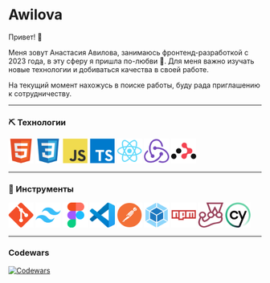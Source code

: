 # Awilova
Привет! :open_hands: 

Меня зовут Анастасия Авилова, занимаюсь фронтенд-разработкой с 2023 года, в эту сферу я пришла по-любви :green_heart:. Для меня важно изучать новые технологии и добиваться качества в своей работе.  

На текущий момент нахожусь в поиске работы, буду рада приглашению к сотрудничеству.  

---
### :pick: Технологии
<img src="https://github.com/devicons/devicon/blob/master/icons/html5/html5-original.svg" width="50" height="50" title="HTML5" /> <img src="https://github.com/devicons/devicon/blob/master/icons/css3/css3-original.svg" width="50" height="50" title="CSS3" /> <img src="https://github.com/devicons/devicon/blob/master/icons/javascript/javascript-original.svg" width="50" height="50" title="JavaScript" /> <img src="https://github.com/devicons/devicon/blob/master/icons/typescript/typescript-original.svg" width="50" height="50" title="TypeScript" /> <img src="https://github.com/devicons/devicon/blob/master/icons/react/react-original.svg" width="50" height="50" title="react" /> <img src="https://github.com/devicons/devicon/blob/master/icons/redux/redux-original.svg" width="50" height="50" title="redux" /> <img src="https://github.com/devicons/devicon/blob/master/icons/reactrouter/reactrouter-original.svg" width="50" height="50" title="ReactRouter" />  

---
### :hammer: Инструменты
<img src="https://github.com/devicons/devicon/blob/master/icons/git/git-original.svg" width="50" height="50" title="Git" /> <img src="https://github.com/devicons/devicon/blob/master/icons/tailwindcss/tailwindcss-original.svg" width="50" height="50" title="TailWindcss" /> <img src="https://github.com/devicons/devicon/blob/master/icons/figma/figma-original.svg" width="50" height="50" title="Figma" /> <img src="https://github.com/devicons/devicon/blob/master/icons/vscode/vscode-original.svg" width="50" height="50" title="VScode" /> <img src="https://github.com/devicons/devicon/blob/master/icons/postman/postman-original.svg" width="50" height="50" title="Postman" /> <img src="https://github.com/devicons/devicon/blob/master/icons/webpack/webpack-original.svg" width="50" height="50" title="WebPack" /> <img src="https://github.com/devicons/devicon/blob/master/icons/npm/npm-original-wordmark.svg" width="50" height="50" title="npm" /> <img src="https://github.com/devicons/devicon/blob/master/icons/jest/jest-plain.svg" width="50" height="50" title="Jest" /> <img src="https://github.com/devicons/devicon/blob/master/icons/cypressio/cypressio-original.svg" width="50" height="50" title="Cypress" />  

---
### Codewars
[![Codewars](https://github.r2v.ch/codewars?user=Awilova&stroke=%23BB432C&theme=gradient)](https://www.codewars.com/users/Awilova)
